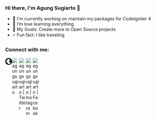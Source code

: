 ### Hi there, I'm Agung Sugiarto 👋

- 🔭 I'm currently working on maintain my packages for CodeIgniter 4
- 🌱 I’m love learning everything
- 🥅 My Goals: Create more to Open Source projects
- ⚡ Fun fact: I like traveling

### Connect with me:

[<img align="left" alt="agungsugiarto" width="22px" src="https://raw.githubusercontent.com/iconic/open-iconic/master/svg/globe.svg" />][website]
[<img align="left" alt="agungsugiarto" width="22px" src="https://cdn.jsdelivr.net/npm/simple-icons@3.6.0/icons/github.svg" />][github]
[<img align="left" alt="agungsugiarto | Twitter" width="22px" src="https://cdn.jsdelivr.net/npm/simple-icons@v3/icons/twitter.svg" />][twitter]
[<img align="left" alt="agungsugiarto | Instagram" width="22px" src="https://cdn.jsdelivr.net/npm/simple-icons@v3/icons/instagram.svg" />][instagram]
[<img align="left" alt="agungsugiarto | Facebook" width="22px" src="https://cdn.jsdelivr.net/npm/simple-icons@3.6.0/icons/facebook.svg" />][facebook]

[github]: https://github.com/agungsugiarto
[website]: https://agungsugiarto.github.io
[twitter]: https://twitter.com/agungsug_
[instagram]: https://www.instagram.com/agungsugiarto_
[facebook]: https://web.facebook.com/agung.sugiartoo
